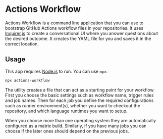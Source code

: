 # Actions Workflow

Actions Workflow is a command line application that you can use to bootstrap GitHub Actions workflow files in your repositories. It uses [Inquirer.js](https://github.com/SBoudrias/Inquirer.js) to create a conversational UI where you answer questions about the desired outcome. It creates the YAML file for you and saves it in the correct location.

## Usage

This app requires [Node.js](https://nodejs.org/en/) to run. You can use `npx`:

```bash
npx actions-workflow
```

The utility creates a file that can act as a starting point for your workflow. First you choose the basic settings such as workflow name, trigger rules and job names. Then for each job you define the required configurations such as runner environment(s), whether you want to checkout the repository, and which language runtimes you want to setup.

When you choose more than one operating system they are automatically configured as a matrix build. Similarly, if you have many jobs you can choose if the later ones should depend on the previous jobs.
